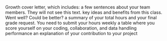 Growth cover letter, which includes:
a few sentences about your team members. They will not see this text.
key ideas and benefits from this class. Went well? Could be better?
a summary of your total hours and your final grade request. You need to submit your hours weekly
a table where you score yourself on your coding, collaboration, and data handling performance
an explanation of your contribution to your project
